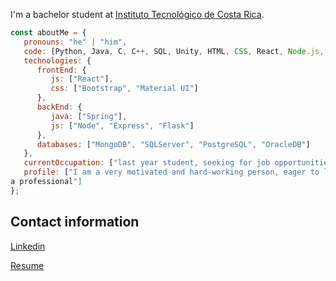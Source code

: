 
I'm a bachelor student at [Instituto Tecnológico de Costa Rica](https://www.tec.ac.cr/). 



```javascript
const aboutMe = {
   pronouns: "he" | "him",
   code: [Python, Java, C, C++, SQL, Unity, HTML, CSS, React, Node.js, JavaScript],
   technologies: {
      frontEnd: {
         js: ["React"],
         css: ["Bootstrap", "Material UI"]
      },
      backEnd: {
         java: ["Spring"],
         js: ["Node", "Express", "Flask"]
      },
      databases: ["MongoDB", "SQLServer", "PostgreSQL", "OracleDB"]
   },
   currentOccupation: ["last year student, seeking for job opportunities"],
   profile: ["I am a very motivated and hard-working person, eager to learn and grow as
a professional"]
};
```
## Contact information
[Linkedin](https://www.linkedin.com/in/diego-acu%C3%B1a-411141191/)

[Resume](https://drive.google.com/file/d/1HWWjauTAzfpvKZfZfrAuExEchNZxQOAm/view?usp=sharing)
